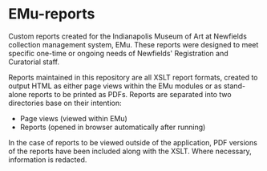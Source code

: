 # EMu-reports
Custom reports created for the Indianapolis Museum of Art at Newfields collection management system, EMu. These reports were designed to meet specific one-time or ongoing needs of Newfields' Registration and Curatorial staff.

Reports maintained in this repository are all XSLT report formats, created to output HTML as either page views within the EMu modules or as stand-alone reports to be printed as PDFs. Reports are separated into two directories base on their intention:

- Page views (viewed within EMu)
- Reports (opened in browser automatically after running)

In the case of reports to be viewed outside of the application, PDF versions of the reports have been included along with the XSLT. Where necessary, information is redacted.
